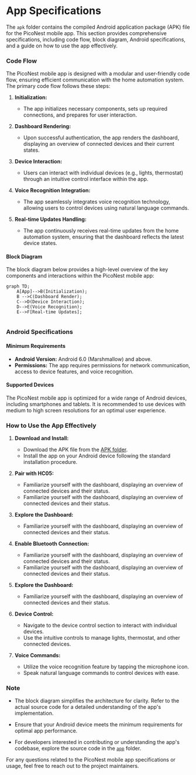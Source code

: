 # App Specifications

The `apk` folder contains the compiled Android application package (APK) file for the PicoNest mobile app. This section provides comprehensive specifications, including code flow, block diagram, Android specifications, and a guide on how to use the app effectively.

### Code Flow

The PicoNest mobile app is designed with a modular and user-friendly code flow, ensuring efficient communication with the home automation system. The primary code flow follows these steps:

1. **Initialization:**
   - The app initializes necessary components, sets up required connections, and prepares for user interaction.

2. **Dashboard Rendering:**
   - Upon successful authentication, the app renders the dashboard, displaying an overview of connected devices and their current states.

3. **Device Interaction:**
   - Users can interact with individual devices (e.g., lights, thermostat) through an intuitive control interface within the app.

4. **Voice Recognition Integration:**
   - The app seamlessly integrates voice recognition technology, allowing users to control devices using natural language commands.

5. **Real-time Updates Handling:**
   - The app continuously receives real-time updates from the home automation system, ensuring that the dashboard reflects the latest device states.

#### Block Diagram

The block diagram below provides a high-level overview of the key components and interactions within the PicoNest mobile app:

```mermaid
graph TD;
    A[App]-->B(Initialization);
    B -->C(Dashboard Render);
    C-->D(Device Interaction);
    D-->E(Voice Recognition);
    E-->F[Real-time Updates];
    
```

### Android Specifications

#### Minimum Requirements

- **Android Version:** Android 6.0 (Marshmallow) and above.
- **Permissions:** The app requires permissions for network communication, access to device features, and voice recognition.

#### Supported Devices

The PicoNest mobile app is optimized for a wide range of Android devices, including smartphones and tablets. It is recommended to use devices with medium to high screen resolutions for an optimal user experience.

### How to Use the App Effectively

1. **Download and Install:**
   - Download the APK file from the [APK folder](../).
   - Install the app on your Android device following the standard installation procedure.

2. **Pair with HC05:**
   - Familiarize yourself with the dashboard, displaying an overview of connected devices and their status.
   - Familiarize yourself with the dashboard, displaying an overview of connected devices and their status.

2. **Explore the Dashboard:**
   - Familiarize yourself with the dashboard, displaying an overview of connected devices and their status.

3. **Enable Bluetooth Connection:**
   - Familiarize yourself with the dashboard, displaying an overview of connected devices and their status.
   - Familiarize yourself with the dashboard, displaying an overview of connected devices and their status.

4. **Explore the Dashboard:**
   - Familiarize yourself with the dashboard, displaying an overview of connected devices and their status.

5. **Device Control:**
   - Navigate to the device control section to interact with individual devices.
   - Use the intuitive controls to manage lights, thermostat, and other connected devices.

6. **Voice Commands:**
   - Utilize the voice recognition feature by tapping the microphone icon.
   - Speak natural language commands to control devices with ease.

### Note

- The block diagram simplifies the architecture for clarity. Refer to the actual source code for a detailed understanding of the app's implementation.

- Ensure that your Android device meets the minimum requirements for optimal app performance.

- For developers interested in contributing or understanding the app's codebase, explore the source code in the [`app`](../app/) folder.

For any questions related to the PicoNest mobile app specifications or usage, feel free to reach out to the project maintainers.

